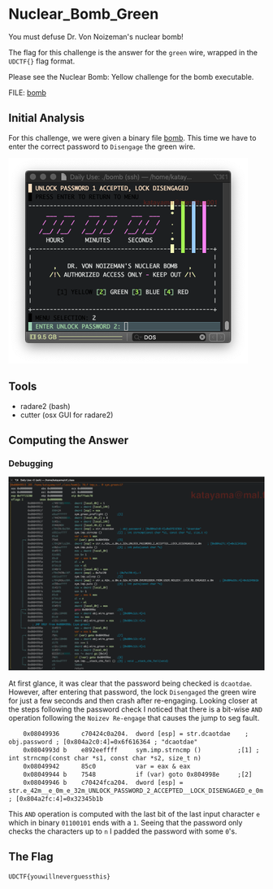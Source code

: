 # Nuclear_Bomb_Green

You must defuse Dr. Von Noizeman's nuclear bomb!

The flag for this challenge is the answer for the `green` wire, wrapped in the `UDCTF{}` flag format.

Please see the Nuclear Bomb: Yellow challenge for the bomb executable.

FILE: [bomb](https://github.com/kkatayama/ctf_class/blob/master/reverse/nuclear_bomb_yellow/bomb?raw=true)

## Initial Analysis 
For this challenge, we were given a binary file [bomb](https://github.com/kkatayama/ctf_class/blob/master/reverse/nuclear_bomb_yellow/bomb?raw=true).
This time we have to enter the correct password to `Disengage` the green wire.

![intro](https://raw.githubusercontent.com/kkatayama/ctf_class/master/reverse/nuclear_bomb_green/intro.png)

## Tools 
* radare2 (bash)
* cutter (osx GUI for radare2)

## Computing the Answer 
### Debugging

![verify](https://raw.githubusercontent.com/kkatayama/ctf_class/master/reverse/nuclear_bomb_green/verify.png)

At first glance, it was clear that the password being checked is `dcaotdae`.  However, after entering that password, the lock `Disengaged` the green wire for just a few seconds and then crash after re-engaging.
Looking closer at the steps following the password check I noticed that there is a bit-wise `AND` operation following the `Noizev Re-engage` that causes the jump to seg fault.

```Mask
	0x08049936      c70424c0a204.  dword [esp] = str.dcaotdae    ; obj.password ; [0x804a2c0:4]=0x6f616364 ; "dcaotdae"
	0x0804993d b    e892eeffff     sym.imp.strncmp ()          ;[1] ; int strncmp(const char *s1, const char *s2, size_t n)
	0x08049942      85c0           var = eax & eax
	0x08049944 b    7548           if (var) goto 0x804998e     ;[2]
	0x08049946 b    c70424fca204.  dword [esp] = str.e_42m__e_0m_e_32m_UNLOCK_PASSWORD_2_ACCEPTED__LOCK_DISENGAGED_e_0m    ; [0x804a2fc:4]=0x32345b1b
```
This `AND` operation is computed with the last bit of the last input character `e` which in binary `01100101` ends with a `1`.  Seeing that the password only checks the characters up to `n` 
I padded the password with some `0`'s.



## The Flag 
```ObjectScript
UDCTF{youwillneverguessthis}
```
